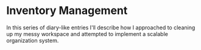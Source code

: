 # Inventory Management

In this series of diary-like entries I'll describe how I approached to cleaning up my messy workspace and attempted to implement a scalable organization system.